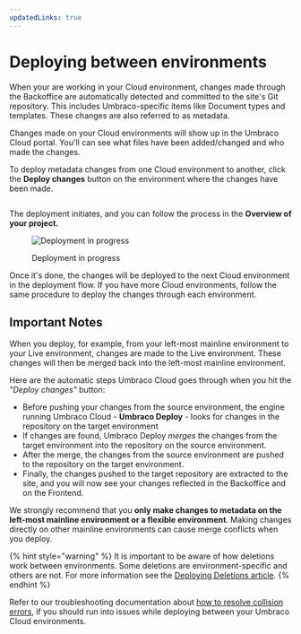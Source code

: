 ```yaml
---
updatedLinks: true
---
```


# Deploying between environments

When your are working in your Cloud environment, changes made through the Backoffice are automatically detected and committed to the site's Git repository. This includes Umbraco-specific items like Document types and templates. These changes are also referred to as metadata.

Changes made on your Cloud environments will show up in the Umbraco Cloud portal. You'll can see what files have been added/changed and who made the changes.

To deploy metadata changes from one Cloud environment to another, click the **Deploy changes** button on the environment where the changes have been made.

<figure><img src="../.gitbook/assets/image (39).png" alt=""><figcaption></figcaption></figure>

The deployment initiates, and you can follow the process in the **Overview of your project.**

<figure><img src="../.gitbook/assets/image (41).png" alt="Deployment in progress"><figcaption><p>Deployment in progress</p></figcaption></figure>

Once it's done, the changes will be deployed to the next Cloud environment in the deployment flow. If you have more Cloud environments, follow the same procedure to deploy the changes through each environment.

## Important Notes

When you deploy, for example, from your left-most mainline environment to your Live environment, changes are made to the Live environment. These changes will then be merged back into the left-most mainline environment.

Here are the automatic steps Umbraco Cloud goes through when you hit the _"Deploy changes"_ button:

* Before pushing your changes from the source environment, the engine running Umbraco Cloud - **Umbraco Deploy** - looks for changes in the repository on the target environment
* If changes are found, Umbraco Deploy _merges_ the changes from the target environment into the repository on the source environment.
* After the merge, the changes from the source environment are pushed to the repository on the target environment.
* Finally, the changes pushed to the target repository are extracted to the site, and you will now see your changes reflected in the Backoffice and on the Frontend.

We strongly recommend that you **only make changes to metadata on the left-most mainline environment or a flexible environment**. Making changes directly on other mainline environments can cause merge conflicts when you deploy.

{% hint style="warning" %}
It is important to be aware of how deletions work between environments. Some deletions are environment-specific and others are not. For more information see the [Deploying Deletions article](deploying-deletions.md).
{% endhint %}

Refer to our troubleshooting documentation about [how to resolve collision errors](../troubleshooting/deployments/structure-error.md), if you should run into issues while deploying between your Umbraco Cloud environments.
